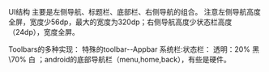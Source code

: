 UI结构
主要是左侧导航、标题栏、底部栏、右侧导航的组合。
注意左侧导航高度全屏，宽度少56dp，最大的宽度为320dp；右侧导航高度少状态栏高度（24dp），宽度全屏。

Toolbars的多种实现：
特殊的toolbar--Appbar 系统栏:状态栏： 透明：20% 黑\70% 白 ；android的底部导航栏（menu,home,back），有些是硬件。


